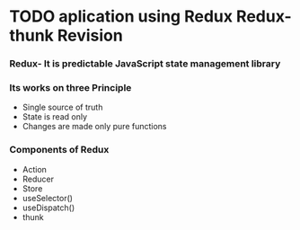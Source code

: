 # TODO aplication using Redux Redux-thunk Revision

<h3> Redux- It is predictable JavaScript state management library </h3>

<h3> Its works on three Principle </h3>

- Single source of truth
- State is read only
- Changes are made only pure functions

 <h3> Components of Redux </h3>

- Action
- Reducer
- Store
- useSelector()
- useDispatch()
- thunk
